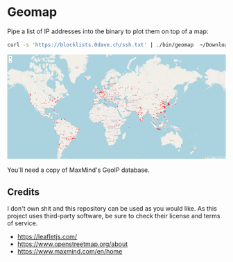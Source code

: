 # Geomap

Pipe a list of IP addresses into the binary to plot them on top of a map:

```bash
curl -s 'https://blocklists.0dave.ch/ssh.txt' | ./bin/geomap  ~/Downloads/GeoIP2-City.mmdb >/tmp/out.html && sleep 1 && firefox /tmp/out.html
```

![](demo.png)

You'll need a copy of MaxMind's GeoIP database.


## Credits

I don't own shit and this repository can be used as you would like. As this
project uses third-party software, be sure to check their license and terms of
service.

+ https://leafletjs.com/
+ https://www.openstreetmap.org/about
+ https://www.maxmind.com/en/home
